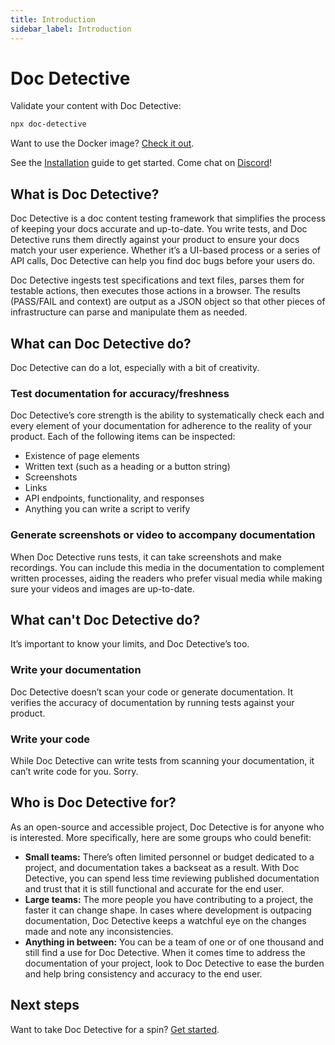 ```yaml
---
title: Introduction
sidebar_label: Introduction
---
```


# Doc Detective

Validate your content with Doc Detective:

```bash
npx doc-detective
```

Want to use the Docker image? [Check it out](https://github.com/doc-detective/docker-image).

See the [Installation](/docs/get-started/installation.md) guide to get started. Come chat on [Discord](https://discord.gg/uAfSjVH7yr)!

## What is Doc Detective?

Doc Detective is a doc content testing framework that simplifies the process of keeping your docs accurate and up-to-date. You write tests, and Doc Detective runs them directly against your product to ensure your docs match your user experience. Whether it’s a UI-based process or a series of API calls, Doc Detective can help you find doc bugs before your users do.

Doc Detective ingests test specifications and text files, parses them for testable actions, then executes those actions in a browser. The results (PASS/FAIL and context) are output as a JSON object so that other pieces of infrastructure can parse and manipulate them as needed.

## What can Doc Detective do?

Doc Detective can do a lot, especially with a bit of creativity.

### Test documentation for accuracy/freshness

Doc Detective’s core strength is the ability to systematically check each and every element of your documentation for adherence to the reality of your product. Each of the following items can be inspected:

- Existence of page elements
- Written text (such as a heading or a button string)
- Screenshots
- Links
- API endpoints, functionality, and responses
- Anything you can write a script to verify

### Generate screenshots or video to accompany documentation

When Doc Detective runs tests, it can take screenshots and make recordings. You can include this media in the documentation to complement written processes, aiding the readers who prefer visual media while making sure your videos and images are up-to-date.

## What can't Doc Detective do?

It’s important to know your limits, and Doc Detective’s too.

### Write your documentation

Doc Detective doesn’t scan your code or generate documentation. It verifies the accuracy of documentation by running tests against your product.

### Write your code

While Doc Detective can write tests from scanning your documentation, it can’t write code for you. Sorry.

## Who is Doc Detective for?

As an open-source and accessible project, Doc Detective is for anyone who is interested. More specifically, here are some groups who could benefit:

- **Small teams:** There’s often limited personnel or budget dedicated to a project, and documentation takes a backseat as a result. With Doc Detective, you can spend less time reviewing published documentation and trust that it is still functional and accurate for the end user.
- **Large teams:** The more people you have contributing to a project, the faster it can change shape. In cases where development is outpacing documentation, Doc Detective keeps a watchful eye on the changes made and note any inconsistencies.
- **Anything in between:** You can be a team of one or of one thousand and still find a use for Doc Detective. When it comes time to address the documentation of your project, look to Doc Detective to ease the burden and help bring consistency and accuracy to the end user.

## Next steps

Want to take Doc Detective for a spin? [Get started](/docs/get-started/installation.md).
